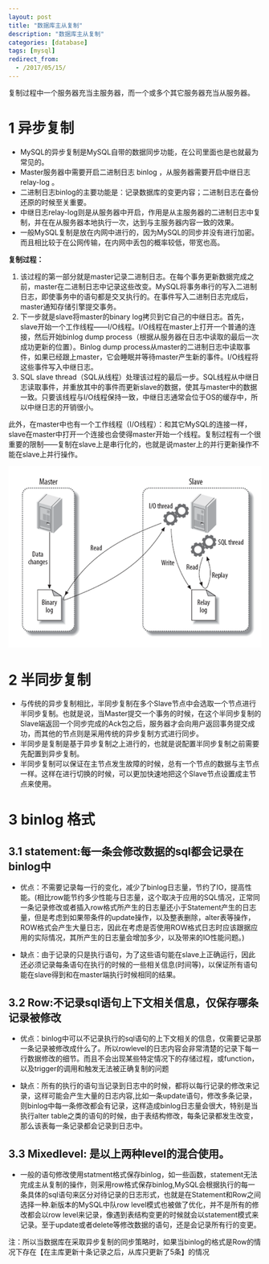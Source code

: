 ```yaml
---
layout: post
title: "数据库主从复制"
description: "数据库主从复制"
categories: [database]
tags: [mysql]
redirect_from:
  - /2017/05/15/
---
```

复制过程中一个服务器充当主服务器，而一个或多个其它服务器充当从服务器。

# 1 异步复制
- MySQL的异步复制是MySQL自带的数据同步功能，在公司里面也是也就最为常见的。
- Master服务器中需要开启二进制日志 binlog ，从服务器需要开启中继日志 relay-log 。
- 二进制日志binlog的主要功能是：记录数据库的变更内容；二进制日志在备份还原的时候至关重要。
- 中继日志relay-log则是从服务器中开启，作用是从主服务器的二进制日志中复制，并在在从服务器本地执行一次，达到与主服务器内容一致的效果。
- 一般MySQL复制是放在内网中进行的，因为MySQL的同步并没有进行加密。而且相比较于在公网传输，在内网中丢包的概率较低，带宽也高。


**复制过程：**
1. 该过程的第一部分就是master记录二进制日志。在每个事务更新数据完成之前，master在二进制日志中记录这些改变。MySQL将事务串行的写入二进制日志，即使事务中的语句都是交叉执行的。在事件写入二进制日志完成后，master通知存储引擎提交事务。
2. 下一步就是slave将master的binary log拷贝到它自己的中继日志。首先，slave开始一个工作线程——I/O线程。I/O线程在master上打开一个普通的连接，然后开始binlog dump process（根据从服务器在日志中读取的最后一次成功更新的位置）。Binlog dump process从master的二进制日志中读取事件，如果已经跟上master，它会睡眠并等待master产生新的事件。I/O线程将这些事件写入中继日志。
3. SQL slave thread（SQL从线程）处理该过程的最后一步。SQL线程从中继日志读取事件，并重放其中的事件而更新slave的数据，使其与master中的数据一致。只要该线程与I/O线程保持一致，中继日志通常会位于OS的缓存中，所以中继日志的开销很小。


此外，在master中也有一个工作线程（I/O线程）：和其它MySQL的连接一样，slave在master中打开一个连接也会使得master开始一个线程。复制过程有一个很重要的限制——复制在slave上是串行化的，也就是说master上的并行更新操作不能在slave上并行操作。

![master-slave-sync.png](/assets/images/post/2017-05-15-database-master-slave-sync/master-slave-sync.png)

# 2 半同步复制
- 与传统的异步复制相比，半同步复制在多个Slave节点中会选取一个节点进行半同步复制。也就是说，当Master提交一个事务的时候，在这个半同步复制的Slave端返回一个同步完成的Ack包之后，服务器才会向用户返回事务提交成功，而其他的节点则是采用传统的异步复制方式进行同步。
- 半同步是复制是基于异步复制之上进行的，也就是说配置半同步复制之前需要先配置到异步复制。
- 半同步复制可以保证在主节点发生故障的时候，总有一个节点的数据与主节点一样。这样在进行切换的时候，可以更加快速地把这个Slave节点设置成主节点来使用。

# 3 binlog 格式

## 3.1 statement:每一条会修改数据的sql都会记录在binlog中

- 优点：不需要记录每一行的变化，减少了binlog日志量，节约了IO，提高性能。(相比row能节约多少性能与日志量，这个取决于应用的SQL情况，正常同一条记录修改或者插入row格式所产生的日志量还小于Statement产生的日志量，但是考虑到如果带条件的update操作，以及整表删除，alter表等操作，ROW格式会产生大量日志，因此在考虑是否使用ROW格式日志时应该跟据应用的实际情况，其所产生的日志量会增加多少，以及带来的IO性能问题。)

- 缺点：由于记录的只是执行语句，为了这些语句能在slave上正确运行，因此还必须记录每条语句在执行的时候的一些相关信息(时间等)，以保证所有语句能在slave得到和在master端执行时候相同的结果。

## 3.2 Row:不记录sql语句上下文相关信息，仅保存哪条记录被修改

- 优点：binlog中可以不记录执行的sql语句的上下文相关的信息，仅需要记录那一条记录被修改成什么了。所以rowlevel的日志内容会非常清楚的记录下每一行数据修改的细节。而且不会出现某些特定情况下的存储过程，或function，以及trigger的调用和触发无法被正确复制的问题

- 缺点：所有的执行的语句当记录到日志中的时候，都将以每行记录的修改来记录，这样可能会产生大量的日志内容,比如一条update语句，修改多条记录，则binlog中每一条修改都会有记录，这样造成binlog日志量会很大，特别是当执行alter table之类的语句的时候，由于表结构修改，每条记录都发生改变，那么该表每一条记录都会记录到日志中。

## 3.3 Mixedlevel: 是以上两种level的混合使用。

- 一般的语句修改使用statment格式保存binlog，如一些函数，statement无法完成主从复制的操作，则采用row格式保存binlog,MySQL会根据执行的每一条具体的sql语句来区分对待记录的日志形式，也就是在Statement和Row之间选择一种.新版本的MySQL中队row level模式也被做了优化，并不是所有的修改都会以row level来记录，像遇到表结构变更的时候就会以statement模式来记录。至于update或者delete等修改数据的语句，还是会记录所有行的变更。

注：所以当数据库在采取异步复制的同步策略时，如果当binlog的格式是Row的情况下存在【在主库更新十条记录之后，从库只更新了5条】的情况